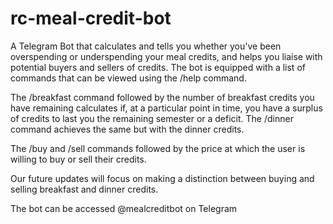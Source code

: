 # rc-meal-credit-bot
A Telegram Bot that calculates and tells you whether you've been overspending or underspending your meal credits, and helps you liaise with potential buyers and sellers of credits.
The bot is equipped with a list of commands that can be viewed using the /help command. 

The /breakfast command followed by the number of breakfast credits you have remaining calculates if, at a particular point in time, you have a surplus of credits to last you the remaining semester or a deficit. The /dinner command achieves the same but with the dinner credits. 

The /buy and /sell commands followed by the price at which the user is willing to buy or sell their credits. 


Our future updates will focus on making a distinction between buying and selling breakfast and dinner credits. 

The bot can be accessed @mealcreditbot on Telegram

